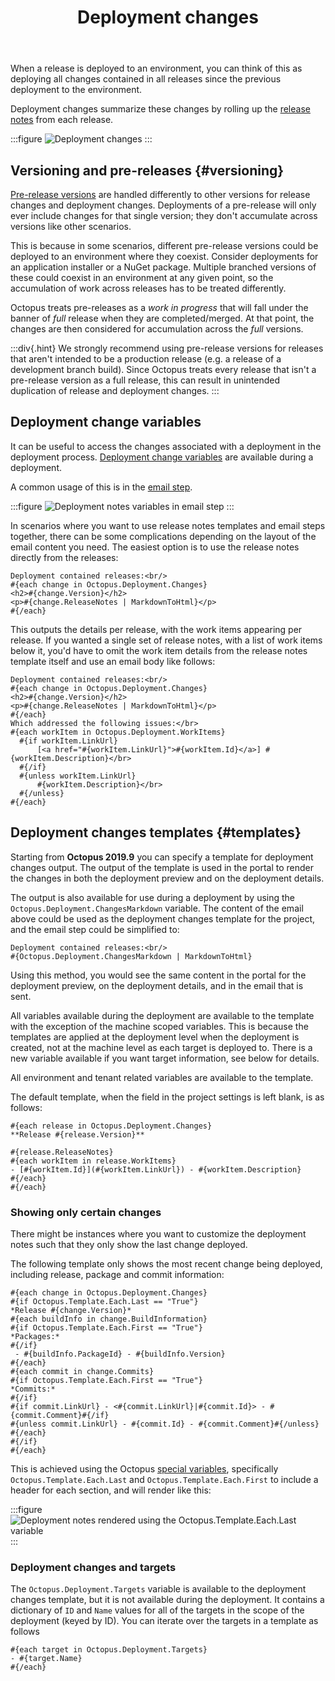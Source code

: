 ﻿---
layout: src/layouts/Default.astro
pubDate: 2023-01-01
modDate: 2024-05-20
title: Deployment changes
description: Summarize the changes in a deployment
navOrder: 130
---

When a release is deployed to an environment, you can think of this as deploying all changes contained in all releases since the previous deployment to the environment.

Deployment changes summarize these changes by rolling up the [release notes](/docs/releases/release-notes) from each release.  

:::figure
![Deployment changes](/docs/img/releases/images/deployment-notes.png)
:::

## Versioning and pre-releases {#versioning}

[Pre-release versions](/docs/packaging-applications/create-packages/versioning/#semver) are handled differently to other versions for release changes and deployment changes. Deployments of a pre-release will only ever include changes for that single version; they don't accumulate across versions like other scenarios.

This is because in some scenarios, different pre-release versions could be deployed to an environment where they coexist. Consider deployments for an application installer or a NuGet package. Multiple branched versions of these could coexist in an environment at any given point, so the accumulation of work across releases has to be treated differently.

Octopus treats pre-releases as a *work in progress* that will fall under the banner of *full* release when they are completed/merged. At that point, the changes are then considered for accumulation across the *full* versions.

:::div{.hint}
We strongly recommend using pre-release versions for releases that aren't intended to be a production release (e.g. a release of a development branch build). Since Octopus treats every release that isn't a pre-release version as a full release, this can result in unintended duplication of release and deployment changes.
:::

## Deployment change variables

It can be useful to access the changes associated with a deployment in the deployment process.
[Deployment change variables](/docs/projects/variables/system-variables/#deployment-changes) are available during a deployment.

A common usage of this is in the [email step](/docs/projects/built-in-step-templates/email-notifications).  

:::figure
![Deployment notes variables in email step](/docs/img/releases/images/deployment-notes-email-step.png)
:::

In scenarios where you want to use release notes templates and email steps together, there can be some complications depending on the layout of the email content you need. The easiest option is to use the release notes directly from the releases:

```
Deployment contained releases:<br/>
#{each change in Octopus.Deployment.Changes}
<h2>#{change.Version}</h2>
<p>#{change.ReleaseNotes | MarkdownToHtml}</p>
#{/each}

```

This outputs the details per release, with the work items appearing per release. If you wanted a single set of release notes, with a list of work items below it, you'd have to omit the work item details from the release notes template itself and use an email body like follows:

```
Deployment contained releases:<br/>
#{each change in Octopus.Deployment.Changes}
<h2>#{change.Version}</h2>
<p>#{change.ReleaseNotes | MarkdownToHtml}</p>
#{/each}
Which addressed the following issues:</br>
#{each workItem in Octopus.Deployment.WorkItems}
  #{if workItem.LinkUrl}
      [<a href="#{workItem.LinkUrl}">#{workItem.Id}</a>] #{workItem.Description}</br>
  #{/if}
  #{unless workItem.LinkUrl}
      #{workItem.Description}</br>
  #{/unless}
#{/each}
```

## Deployment changes templates {#templates}

Starting from **Octopus 2019.9** you can specify a template for deployment changes output. The output of the template is used in the portal to render the changes in both the deployment preview and on the deployment details.

The output is also available for use during a deployment by using the `Octopus.Deployment.ChangesMarkdown` variable. The content of the email above could be used as the deployment changes template for the project, and the email step could be simplified to:

```
Deployment contained releases:<br/>
#{Octopus.Deployment.ChangesMarkdown | MarkdownToHtml}
```

Using this method, you would see the same content in the portal for the deployment preview, on the deployment details, and in the email that is sent.

All variables available during the deployment are available to the template with the exception of the machine scoped variables. This is because the templates are applied at the deployment level when the deployment is created, not at the machine level as each target is deployed to. There is a new variable available if you want target information, see below for details.

All environment and tenant related variables are available to the template.

The default template, when the field in the project settings is left blank, is as follows:

```
#{each release in Octopus.Deployment.Changes}
**Release #{release.Version}**

#{release.ReleaseNotes}
#{each workItem in release.WorkItems}
- [#{workItem.Id}](#{workItem.LinkUrl}) - #{workItem.Description}
#{/each}
#{/each}
```

### Showing only certain changes

There might be instances where you want to customize the deployment notes such that they only show the last change deployed. 

The following template only shows the most recent change being deployed, including release, package and commit information:

```
#{each change in Octopus.Deployment.Changes}
#{if Octopus.Template.Each.Last == "True"}
*Release #{change.Version}*
#{each buildInfo in change.BuildInformation}
#{if Octopus.Template.Each.First == "True"}
*Packages:*
#{/if}
 - #{buildInfo.PackageId} - #{buildInfo.Version}
#{/each}
#{each commit in change.Commits}
#{if Octopus.Template.Each.First == "True"}
*Commits:*
#{/if}
#{if commit.LinkUrl} - <#{commit.LinkUrl}|#{commit.Id}> - #{commit.Comment}#{/if}
#{unless commit.LinkUrl} - #{commit.Id} - #{commit.Comment}#{/unless}
#{/each}
#{/if}
#{/each}
```

This is achieved using the Octopus [special variables](https://octopus.com/docs/projects/variables/variable-substitutions#special-variables), specifically `Octopus.Template.Each.Last` and `Octopus.Template.Each.First` to include a header for each section, and will render like this:

:::figure
![Deployment notes rendered using the Octopus.Template.Each.Last variable](/docs/img/releases/images/deployment-notes-template-each-last-example.png)
:::

### Deployment changes and targets

The `Octopus.Deployment.Targets` variable is available to the deployment changes template, but it is not available during the deployment. It contains a dictionary of `ID` and `Name` values for all of the targets in the scope of the deployment (keyed by ID). You can iterate over the targets in a template as follows

```
#{each target in Octopus.Deployment.Targets}
- #{target.Name}
#{/each}
```

